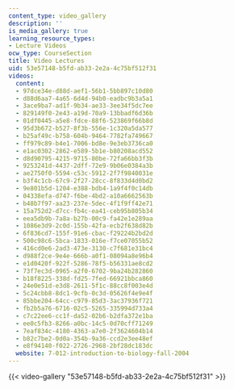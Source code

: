 ```yaml
---
content_type: video_gallery
description: ''
is_media_gallery: true
learning_resource_types:
- Lecture Videos
ocw_type: CourseSection
title: Video Lectures
uid: 53e57148-b5fd-ab33-2e2a-4c75bf512f31
videos:
  content:
  - 97dce34e-d88d-aef1-56b1-5bb897c10d80
  - d88d6aa7-4a65-6d4d-94b0-eadbc9b3a5a1
  - 3ace9ba7-ad1f-9b34-ae33-3ee34f5dc7ee
  - 829149f0-2e43-a19d-70a9-13bbadf6d36b
  - 01df0445-a5e8-fdce-88f6-523869f66b8d
  - 95d3b672-b527-8f3b-556e-1c320a5da577
  - b25af49c-b758-604b-9464-7782fa749667
  - ff979c89-b4e1-7006-bd8e-9e3eb3736ca0
  - e1ac0302-2862-e589-5b1e-b80208acd552
  - d8d90795-4215-9715-80be-72fa66bb3f3b
  - 9253241d-4437-2dff-72e9-9b06e0384a3b
  - ae2750f0-5594-c53c-5912-2f7f9840031e
  - b3f4c1cb-67c9-2f27-28cc-8f833d4d0bd2
  - 9e801b5d-1204-e388-bdb4-1a9f4f0c14db
  - 04338efa-d747-f6be-4bd2-a10a6662563b
  - b48b7f97-aa23-237e-5dec-4f1f9ff42e71
  - 15a752d2-d7cc-fb4c-ea41-ceb95b805b34
  - eea5db9b-7a8a-b27b-00c9-fa42e1e289aa
  - 1086e3d9-2c0d-155b-42fa-ecb2f638d82b
  - 6f836cd7-155f-91e6-cbac-f29224b2bd2d
  - 500c98c6-5bca-1833-016e-f7ce07055b52
  - 416cd0e6-2ad3-473e-3130-c7f681e31bc4
  - d988f2ce-9e4e-666b-a0f1-08094a8e96b4
  - e1d0420f-922f-5286-78f5-b56331ae8cd2
  - 73f7ec3d-0965-a2f0-6702-9ba24b282860
  - b18f8225-338d-fd25-7fed-66921bbca860
  - 24e0e51d-e3d8-2611-5f1c-88cc8f003e4d
  - 5c24cbb8-8dc1-9cfb-0c3d-05626f4e9e4f
  - 85bbe204-64cc-c979-85d3-3ac37936f721
  - fb2b5a76-6716-02c5-5265-335994d733a4
  - c7c22ee6-cc1f-da52-02b6-b2dfa372e1ba
  - ee0c5fb3-8266-a0bc-14c5-0d70cff71249
  - 7eaf834c-4180-4363-a7e0-2f3624604b14
  - b82c7be2-0d0a-354b-9a36-ccd2e3ee48ef
  - e8f94140-f022-2726-2968-2bf28dc183dc
  website: 7-012-introduction-to-biology-fall-2004
---
```



{{< video-gallery "53e57148-b5fd-ab33-2e2a-4c75bf512f31" >}}

